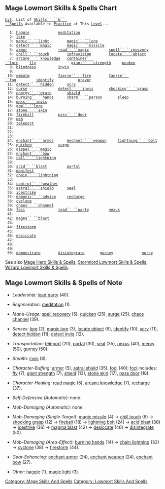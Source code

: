 ## Mage Lowmort Skills & Spells Chart

[`Lvl`](Level "wikilink")`: List of `[`Skills`` ``&`` ``Spells`](:Category:_Skills_And_Spells "wikilink")` Available to `[`Practice`](Practice "wikilink")` at This `[`Level`](Level "wikilink")`...`  
`     `  
`  1: `[`haggle`](Haggle "wikilink")`             `[`meditation`](Meditation "wikilink")  
`  2: `[`lore`](Lore "wikilink")  
`  3: `[`magic`` ``light`](Magic_Light "wikilink")`        `[`magic`` ``lore`](Magic_Lore "wikilink")  
`  4: `[`detect`` ``magic`](Detect_Magic "wikilink")`       `[`magic`` ``missile`](Magic_Missile "wikilink")  
`  5: `[`armor`](Armor_(spell) "wikilink")`              `[`read`` ``magic`](Read_Magic "wikilink")`         `[`spell`` ``recovery`](Spell_Recovery "wikilink")`    `  
`  6: `[`chill`` ``touch`](Chill_Touch "wikilink")`        `[`infravision`](Infravision "wikilink")`        `[`locate`` ``object`](Locate_Object "wikilink")  
`  7: `[`arcane`` ``knowledge`](Arcane_Knowledge "wikilink")`   `[`container`` ``lore`](Container_Lore "wikilink")`     `[`fly`](Fly "wikilink")`                `[`giant`` ``strength`](Giant_Strength "wikilink")`     `[`weaken`](Weaken "wikilink")  
`  8: `[`blindness`](Blindness "wikilink")`          `[`invis`](Invis "wikilink")  
`  9: `  
` 10: `[`embalm`](Embalm "wikilink")`             `[`faerie`` ``fire`](Faerie_Fire "wikilink")`        `[`faerie`` ``fog`](Faerie_Fog "wikilink")`         `[`identify`](Identify_(spell) "wikilink")`           `[`prayer`](Prayer "wikilink")  
` 11: `[`detect`` ``hidden`](Detect_Hidden "wikilink")`      `[`scry`](Scry "wikilink")  
` 12: `[`curse`](Curse "wikilink")`              `[`detect`` ``invis`](Detect_Invis "wikilink")`       `[`shocking`` ``grasp`](Shocking_Grasp "wikilink")  
` 13: `[`energy`` ``drain`](Energy_Drain "wikilink")`       `[`shield`](Shield "wikilink")  
` 14: `[`burning`` ``hands`](Burning_Hands "wikilink")`      `[`charm`` ``person`](Charm_Person "wikilink")`       `[`sleep`](Sleep_(spell) "wikilink")  
` 15: `[`mass`` ``invis`](Mass_Invis "wikilink")  
` 16: `[`gem`` ``lore`](Gem_Lore "wikilink")  
` 17: `[`stone`` ``skin`](Stone_Skin "wikilink")  
` 18: `[`fireball`](Fireball "wikilink")`           `[`pass`` ``door`](Pass_Door "wikilink")  
` 19: `[`web`](Web "wikilink")  
` 20: `[`teleport`](Teleport "wikilink")  
` 21: `  
` 22: `  
` 23: `  
` 24: `[`enchant`` ``armor`](Enchant_Armor "wikilink")`      `[`enchant`` ``weapon`](Enchant_Weapon "wikilink")`     `[`lightning`` ``bolt`](Lightning_Bolt "wikilink")  
` 25: `[`quicken`](Quicken "wikilink")`            `[`surge`](Surge "wikilink")  
` 26: `[`dispel`` ``magic`](Dispel_Magic "wikilink")  
` 27: `[`enchant`` ``bow`](Enchant_Bow "wikilink")  
` 28: `[`call`` ``lightning`](Call_Lightning "wikilink")  
` 29: `  
` 30: `[`acid`` ``blast`](Acid_Blast "wikilink")`         `[`portal`](Portal "wikilink")  
` 31: `[`manifest`](Manifest "wikilink")  
` 32: `[`chain`` ``lightning`](Chain_Lightning "wikilink")  
` 33: `  
` 34: `[`control`` ``weather`](Control_Weather "wikilink")  
` 35: `[`astral`` ``shield`](Astral_Shield "wikilink")`      `[`seal`](Seal "wikilink")  
` 36: `[`icestrike`](Icestrike "wikilink")  
` 37: `[`demonic`` ``advice`](Demonic_Advice "wikilink")`     `[`recharge`](Recharge "wikilink")  
` 38: `[`cyclone`](Cyclone "wikilink")  
` 39: `[`chaos`` ``channel`](Chaos_Channel "wikilink")  
` 40: `[`foci`](Foci "wikilink")`               `[`lead`` ``party`](Lead_Party "wikilink")`         `[`nexus`](Nexus "wikilink")  
` 41: `  
` 42: `[`magma`` ``blast`](Magma_Blast "wikilink")  
` 43: `  
` 44: `[`firestorm`](Firestorm "wikilink")  
` 45: `  
` 46: `[`desiccate`](Desiccate "wikilink")  
` 47: `  
` 48: `  
` 49: `  
` 50: `[`demonstrate`](Demonstrate "wikilink")`        `[`disintegrate`](Disintegrate "wikilink")`       `[`gurney`](Gurney "wikilink")`             `[`mercy`](Mercy "wikilink")

See also [Mage Hero Skills &
Spells](:Category:_Mage_Hero_Skills_And_Spells "wikilink"), [Stormlord
Lowmort Skills &
Spells](:Category:_Stormlord_Lowmort_Skills_And_Spells "wikilink"),
[Wizard Lowmort Skills &
Spells](:Category:_Wizard_Lowmort_Skills_And_Spells "wikilink").

## Mage Lowmort Skills & Spells of Note

-   *Leadership:* [lead party](Lead_Party "wikilink") (40).

<!-- -->

-   *Regeneration:* [meditation](Meditation "wikilink") (1).

<!-- -->

-   *Mana-Usage:* [spell recovery](Spell_Recovery "wikilink") (5),
    [quicken](Quicken "wikilink") (25), [surge](Surge "wikilink") (25),
    [chaos channel](Chaos_Channel "wikilink") (39).

<!-- -->

-   *Senses:* [lore](Lore "wikilink") (2), [magic
    lore](Magic_Lore "wikilink") (3), [locate
    object](Locate_Object "wikilink") (6),
    [identify](Identify_(spell) "wikilink") (10),
    [scry](Scry "wikilink") (11), [detect
    hidden](Detect_Hidden "wikilink") (11), [detect
    invis](Detect_Invis "wikilink") (12).

<!-- -->

-   *Transportation:* [teleport](Teleport "wikilink") (20),
    [portal](Portal "wikilink") (30), [seal](Seal "wikilink") (35),
    [nexus](Nexus "wikilink") (40), [mercy](Mercy "wikilink") (50),
    [gurney](Gurney "wikilink") (50).

<!-- -->

-   *Stealth:* [invis](Invis "wikilink") (8).

<!-- -->

-   *Character-Buffing:* [armor](Armor_(spell) "wikilink") (5), [astral
    shield](Astral_Shield "wikilink") (35), [foci](Foci "wikilink")
    (40); [foci](Foci "wikilink") includes: [fly](Fly "wikilink") (7),
    [giant strength](Giant_Strength "wikilink") (7),
    [shield](Shield "wikilink") (13), [stone
    skin](Stone_Skin "wikilink") (17), [pass door](Pass_Door "wikilink")
    (18).

<!-- -->

-   *Character-Healing:* [read magic](Read_Magic "wikilink") (5),
    [arcane knowledge](Arcane_Knowledge "wikilink") (7),
    [recharge](Recharge "wikilink") (37).

<!-- -->

-   *Self-Defensive (Automatic):* none.

<!-- -->

-   *Mob-Damaging (Automatic):* none.

<!-- -->

-   *Mob-Damaging (Single-Target):* [magic
    missile](Magic_Missile "wikilink") (4) → [chill
    touch](Chill_Touch "wikilink") (6) → [shocking
    grasp](Shocking_Grasp "wikilink") (12) →
    [fireball](Fireball "wikilink") (18) → [lightning
    bolt](Lightning_Bolt "wikilink") (24) → [acid
    blast](Acid_Blast "wikilink") (30) →
    [icestrike](Icestrike "wikilink") (36) → [magma
    blast](Magma_Blast "wikilink") (42) →
    [desiccate](Desiccate "wikilink") (46) →
    [disintegrate](Disintegrate "wikilink") (50).

<!-- -->

-   *Mob-Damaging (Area-Effect):* [burning
    hands](Burning_Hands "wikilink") (14) → [chain
    lightning](Chain_Lightning "wikilink") (32) →
    [cyclone](Cyclone "wikilink") (38) →
    [firestorm](Firestorm "wikilink") (44).

<!-- -->

-   *Gear-Enhancing:* [enchant armor](Enchant_Armor "wikilink") (24),
    [enchant weapon](Enchant_Weapon "wikilink") (24), [enchant
    bow](Enchant_Bow "wikilink") (27).

<!-- -->

-   *Other:* [haggle](Haggle "wikilink") (1), [magic
    light](Magic_Light "wikilink") (3).

[Category: Mage Skills And
Spells](Category:_Mage_Skills_And_Spells "wikilink") [Category: Lowmort
Skills And Spells](Category:_Lowmort_Skills_And_Spells "wikilink")
